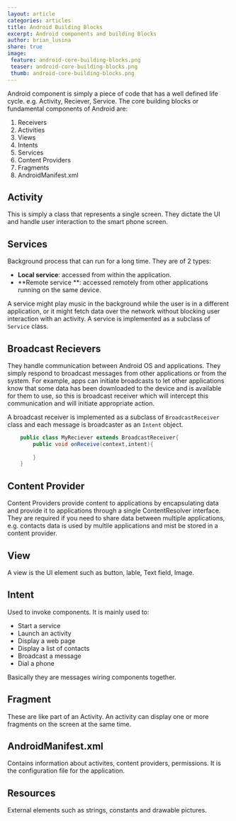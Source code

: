 ```yaml
---
layout: article
categories: articles
title: Android Building Blocks
excerpt: Android components and building Blocks
author: brian_lusina
share: true
image:
 feature: android-core-building-blocks.png
 teaser: android-core-building-blocks.png
 thumb: android-core-building-blocks.png
---
```


Android component is simply a piece of code that has a well defined life cycle. e.g. Activity, Reciever, Service. The core building blocks or fundamental components of Android are:
1. Receivers
2. Activities
3. Views
4. Intents
5. Services
6. Content Providers
7. Fragments
8. AndroidManifest.xml

## Activity

This is simply a class that represents a single screen. They dictate the UI and handle user interaction to the smart phone screen.

## Services

Background process that can run for a long time. They are of 2 types:
+ **Local service**: accessed from within the application.
+ **Remote service **: accessed remotely from other applications running on the same device.

A service might play music in the background while the user is in a different application, or it might fetch data over the network without blocking user interaction with an activity. A service is implemented as a subclass of `Service` class.


## Broadcast Recievers

They handle communication between Android OS and applications. They simply respond to broadcast messages from other applications or from the system. For example, apps can initiate broadcasts to let other applications know that some data has been downloaded to the device and is available for them to use, so this is broadcast receiver which will intercept this communication and will initiate appropriate action.

A broadcast receiver is implemented as a subclass of `BroadcastReceiver` class and each message is broadcaster as an `Intent` object.

```java
	public class MyReciever extends BroadcastReceiver{
    	public void onReceive(context,intent){
        
        }
    }
```

## Content Provider

Content Providers provide content to applications by encapsulating data and provide it to applications through  a single ContentResolver interface.
They are required if you need to share data between multiple applications, e.g. contacts data is used by multile applications and mist be stored in a content provider.

## View

A view is the UI element such as button, lable, Text field, Image.

## Intent

Used to invoke components. It is mainly used to:
+ Start a service
+ Launch an activity
+ Display a web page
+ Display a list of contacts
+ Broadcast a message
+ Dial a phone

Basically they are messages wiring components together.

## Fragment

These are like part of an Activity. An activity can display one or more fragments  on the screen at the same time.

## AndroidManifest.xml

Contains information about activites, content providers, permissions. It is the configuration file for the application.

## Resources

External elements such as strings, constants and drawable pictures.

